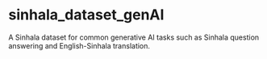 # sinhala_dataset_genAI
A Sinhala dataset for common generative AI tasks such as Sinhala question answering and English-Sinhala translation.
